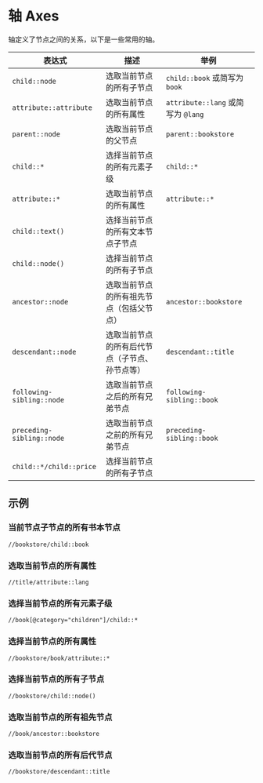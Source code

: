 # 轴 Axes

轴定义了节点之间的关系，以下是一些常用的轴。

| 表达式                       | 描述                      | 举例                             |
|---------------------------|-------------------------|--------------------------------|
| `child::node`             | 选取当前节点的所有子节点            | `child::book` 或简写为 `book`      |
| `attribute::attribute`    | 选取当前节点的所有属性             | `attribute::lang` 或简写为 `@lang` |
| `parent::node`            | 选取当前节点的父节点              | `parent::bookstore`            |
| `child::*`                | 	选择当前节点的所有元素子级          | `child::*`                     |
| `attribute::*`            | 选取当前节点的所有属性             | `attribute::*`                 |
| `child::text()`	          | 选择当前节点的所有文本节点子节点        |                                |
| `child::node()`	          | 选择当前节点的所有子节点            |                                |
| `ancestor::node`          | 选取当前节点的所有祖先节点（包括父节点）    | `ancestor::bookstore`          |
| `descendant::node`        | 选取当前节点的所有后代节点（子节点、孙节点等） | `descendant::title`            |
| `following-sibling::node` | 选取当前节点之后的所有兄弟节点         | `following-sibling::book`      |
| `preceding-sibling::node` | 选取当前节点之前的所有兄弟节点         | `preceding-sibling::book`      |
| `child::*/child::price`   | 	选择当前节点的所有子节点           |                                |


## 示例

### 当前节点子节点的所有书本节点

```xpath
//bookstore/child::book
```

### 选取当前节点的所有属性

```xpath
//title/attribute::lang
```

### 选择当前节点的所有元素子级

```xpath
//book[@category="children"]/child::*
```

### 选择当前节点的所有属性

```xpath
//bookstore/book/attribute::*
```

### 选择当前节点的所有子节点

```xpath
//bookstore/child::node()
```

### 选取当前节点的所有祖先节点

```xpath
//book/ancestor::bookstore
```

### 选取当前节点的所有后代节点

```xpath
//bookstore/descendant::title
```